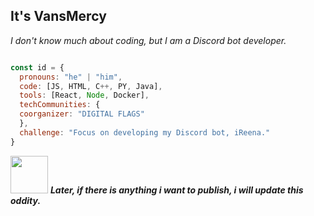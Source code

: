 
<!---
vansmercy/vansmercy is a ✨ special ✨ repository because its `README.md` (this file) appears on your GitHub profile.
You can click the Preview link to take a look at your changes.
--->
<h2> It's VansMercy </h2>

<p><em>
I don't know much about coding, but I am a Discord bot developer.
</em></p>

```javascript

const id = {
  pronouns: "he" | "him",
  code: [JS, HTML, C++, PY, Java],
  tools: [React, Node, Docker],
  techCommunities: {
  coorganizer: "DIGITAL FLAGS"
  },
  challenge: "Focus on developing my Discord bot, iReena."
}

```

<img src="https://media.giphy.com/media/LnQjpWaON8nhr21vNW/giphy.gif" width="60"> <em><b>Later, if there is anything i want to publish, i will update this oddity. 
</b></em>
